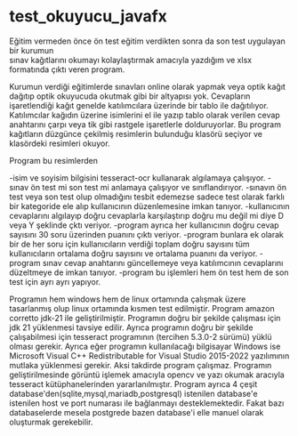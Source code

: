 # test_okuyucu_javafx
Eğitim vermeden önce ön test eğitim verdikten sonra da 
son test uygulayan bir kurumun  
sınav kağıtlarını okumayı kolaylaştırmak amacıyla yazdığım 
ve xlsx formatında çıktı veren program.

Kurumun  verdiği eğitimlerde sınavları online olarak yapmak veya optik kağıt dağıtıp optik okuyucuda okutmak gibi bir altyapısı yok. 
Cevapların işaretlendiği kağıt genelde katılımcılara üzerinde bir tablo ile dağıtılıyor.
Katılımcılar kağıdın üzerine isimlerini el ile yazıp tablo olarak verilen cevap anahtarını çarpı veya tik gibi rastgele işaretlerle dolduruyorlar.
Bu program kağıtların düzgünce çekilmiş resimlerin bulunduğu klasörü seçiyor ve klasördeki resimleri okuyor.

Program bu resimlerden

-isim ve soyisim bilgisini tesseract-ocr kullanarak algılamaya çalışıyor.
-sınav ön test mi son test mi anlamaya çalışıyor ve sınıflandırıyor.
-sınavın ön test veya son test olup olmadığını tesbit edemezse sadece test olarak farklı bir kategoride ele alıp kullanıcının düzenlemesine imkan tanıyor.
-kullanıcının cevaplarını algılayıp doğru cevaplarla karşılaştırıp doğru mu değil mi diye D veya Y şeklinde çktı veriyor.
-program ayrıca her kullanıcının doğru cevap sayısını 30 soru üzerinden puanını çıktı veriyor.
-program bunlara ek olarak bir de her soru için kullanıcıların verdiği toplam doğru sayısını tüm kullanıcıların ortalama doğru sayısını ve ortalama puanını da veriyor.
-program sınav cevap anahtarını güncellemeye veya katılımcının cevaplarını düzeltmeye de
imkan tanıyor.
-program bu işlemleri hem ön test hem de son test için ayrı ayrı yapıyor.

Programın hem windows hem de linux ortamında çalışmak üzere tasarlanmış olup linux ortamında kısmen test edilmiştir.
Program amazon corretto jdk-21 ile geliştirilmiştir. Programın doğru bir şekilde çalışması için  jdk 21 yüklenmesi tavsiye edilir.
Ayrıca programın doğru bir şekilde çalışabilmesi için tesseract programının
(tercihen 5.3.0-2 sürümü) yüklü olması gerekir.
Ayrıca eğer programın kullanılacağı bilgisayar Windows ise 
Microsoft Visual C++ Redistributable for Visual Studio 2015-2022 yazılımının mutlaka yüklenmesi gerekir. Aksi takdirde program çalışmaz.
Programın geliştirilmesinde görüntü işlemek amacıyla opencv ve yazı okumak aracıyla tesseract kütüphanelerinden yararlanılmıştır.
Program ayrıca 4 çeşit database'den(sqlite,mysql,mariadb,postgresql) istenilen database'e istenilen host ve port numarası ile bağlanmayı desteklemektedir.
Fakat bazı databaselerde mesela postgrede bazen database'i elle manuel olarak oluşturmak gerekebilir.

